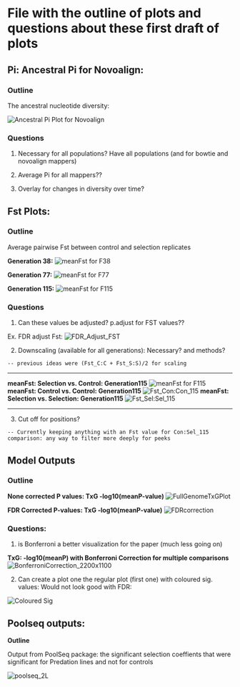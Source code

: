 # File with the outline of plots and questions about these first draft of plots

## Pi: Ancestral Pi for Novoalign:

### Outline

The ancestral nucleotide diversity:

![Ancestral Pi Plot for Novoalign](https://github.com/PaulKnoops/episodicSequenceData/blob/master/Analysis_after_sync_2018_plots/Ancestral_Pi.png)

### Questions

  1. Necessary for all populations? Have all populations (and for bowtie and novoalign mappers)

  2. Average Pi for all mappers?? 

  3. Overlay for changes in diversity over time?


## Fst Plots:

### Outline

Average pairwise Fst between control and selection replicates

**Generation 38:**
![meanFst for F38](https://github.com/PaulKnoops/episodicSequenceData/blob/master/Analysis_after_sync_2018_plots/F38_meanFstPlot.png)

**Generation 77:**
![meanFst for F77](https://github.com/PaulKnoops/episodicSequenceData/blob/master/Analysis_after_sync_2018_plots/F77_meanFstPlot.png)

**Generation 115:** 
![meanFst for F115](https://github.com/PaulKnoops/episodicSequenceData/blob/master/Analysis_after_sync_2018_plots/F115_meanFstPlot.png)


### Questions

  1. Can these values be adjusted? p.adjust for FST values??
  
  Ex. FDR adjust Fst:
  ![FDR_Adjust_FST](https://github.com/PaulKnoops/episodicSequenceData/blob/master/Analysis_after_sync_2018_plots/Fst_FDRAdjust_Sel:Con_115.png)
   
  2. Downscaling (available for all generations): Necessary? and methods?
  
    -- previous ideas were (Fst_C:C + Fst_S:S)/2 for scaling
  ___________________________________________________
**meanFst: Selection vs. Control: Generation115**
![meanFst for F115](https://github.com/PaulKnoops/episodicSequenceData/blob/master/Analysis_after_sync_2018_plots/F115_meanFstPlot.png)
**meanFst: Control vs. Control: Generation115**
![Fst_Con:Con_115](https://github.com/PaulKnoops/episodicSequenceData/blob/master/Analysis_after_sync_2018_plots/F115_Control:Control_FST.png)
**meanFst: Selection vs. Selection: Generation115**
![Fst_Sel:Sel_115](https://github.com/PaulKnoops/episodicSequenceData/blob/master/Analysis_after_sync_2018_plots/F115_Selection:Selection_FST.png)
____________________________________________________
  
  3. Cut off for positions? 
  
    -- Currently keeping anything with an Fst value for Con:Sel_115 comparison: any way to filter more deeply for peeks 

## Model Outputs

### Outline

**None corrected P values: TxG -log10(meanP-value)**
![FullGenomeTxGPlot](https://github.com/PaulKnoops/episodicSequenceData/blob/master/Analysis_after_sync_2018_plots/CHROMO_meanP.png)

**FDR Corrected P-values: TxG -log10(meanP-value)**
![FDRcorrection](https://github.com/PaulKnoops/episodicSequenceData/blob/master/Analysis_after_sync_2018_plots/Fdr_adjustP.png)

### Questions: 
   1. is Bonferroni a better visualization for the paper (much less going on)
   
**TxG: -log10(meanP) with Bonferroni Correction for multiple comparisons**
![BonferroniCorrection_2200x1100](https://github.com/PaulKnoops/episodicSequenceData/blob/master/Analysis_after_sync_2018_plots/Bonferroni_p.adjust_TxG.png)

  2. Can create a plot one the regular plot (first one) with coloured sig. values: Would not look good with FDR:
  
  ![Coloured Sig](https://github.com/PaulKnoops/episodicSequenceData/blob/master/Analysis_after_sync_2018_plots/fdr_bonf_adjustP_sigColoured.png)
  


## Poolseq outputs:

**Outline**

Output from PoolSeq package: the significant selection coeffients that were significant for Predation lines and not for controls

![poolseq_2L](https://github.com/PaulKnoops/episodicSequenceData/blob/master/Analysis_after_sync_2018_plots/Chromo_2_selcoef.png)

